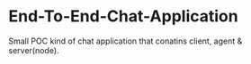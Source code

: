 # End-To-End-Chat-Application
Small POC kind of chat application that conatins client, agent &amp; server(node).
